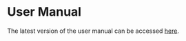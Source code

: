 User Manual
=========
The latest version of the user manual can be accessed [here](TNA_Software_Tool_UserGuide_v01082015.pdf "TNA Software Tool User Guide").

<!--
<br><br>
This is a test Video Tutorial uploaded directly on the server hard disk
<video width="420" height="315" controls>
  <source src="VideoTutorials/TNAST_Scripted_Tutorial_2.mp4" type="video/mp4">
Your browser does not support the video tag.
</video>
<br>
<br>
<br>
This is a test Video Tutorial uploaded on YouTube

<iframe width="560" height="315" src="https://www.youtube.com/embed/VkgkDFYDnlg" frameborder="0" allowfullscreen></iframe>
-->